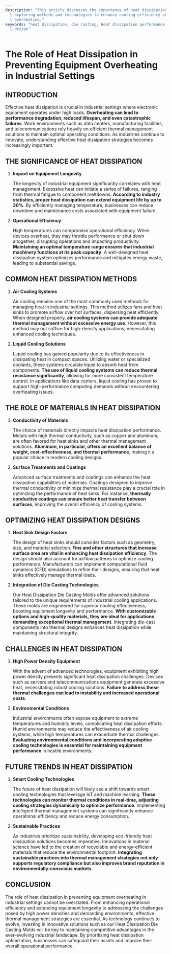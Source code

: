```yaml
---
description: "This article discusses the importance of heat dissipation in industrial environments,\
  \ exploring methods and technologies to enhance cooling efficiency and prevent equipment\
  \ overheating."
keywords: "heat dissipation, die casting, Heat dissipation performance, Heat dissipation optimization\
  \ design"
---
```

# The Role of Heat Dissipation in Preventing Equipment Overheating in Industrial Settings

## INTRODUCTION

Effective heat dissipation is crucial in industrial settings where electronic equipment operates under high loads. **Overheating can lead to performance degradation, reduced lifespan, and even catastrophic failures**. Work environments such as data centers, manufacturing facilities, and telecommunications rely heavily on efficient thermal management solutions to maintain optimal operating conditions. As industries continue to innovate, understanding effective heat dissipation strategies becomes increasingly important.

## THE SIGNIFICANCE OF HEAT DISSIPATION

1. **Impact on Equipment Longevity**

   The longevity of industrial equipment significantly correlates with heat management. Excessive heat can initiate a series of failures, ranging from thermal fatigue to component meltdowns. **According to industry statistics, proper heat dissipation can extend equipment life by up to 30%**. By efficiently managing temperature, businesses can reduce downtime and maintenance costs associated with equipment failure.

2. **Operational Efficiency**

   High temperatures can compromise operational efficiency. When devices overheat, they may throttle performance or shut down altogether, disrupting operations and impacting productivity. **Maintaining an optimal temperature range ensures that industrial machinery functions at its peak capacity**. A well-designed heat dissipation system optimizes performance and mitigates energy waste, leading to substantial savings.

## COMMON HEAT DISSIPATION METHODS

1. **Air Cooling Systems**

   Air cooling remains one of the most commonly used methods for managing heat in industrial settings. This method utilizes fans and heat sinks to promote airflow over hot surfaces, dispersing heat efficiently. When designed properly, **air cooling systems can provide adequate thermal management without excessive energy use**. However, this method may not suffice for high-density applications, necessitating enhanced cooling techniques.

2. **Liquid Cooling Solutions**

   Liquid cooling has gained popularity due to its effectiveness in dissipating heat in compact spaces. Utilizing water or specialized coolants, these systems circulate liquid to absorb heat from components. **The use of liquid cooling systems can reduce thermal resistance significantly**, allowing for more consistent temperature control. In applications like data centers, liquid cooling has proven to support high-performance computing demands without encountering overheating issues.

## THE ROLE OF MATERIALS IN HEAT DISSIPATION

1. **Conductivity of Materials**

   The choice of materials directly impacts heat dissipation performance. Metals with high thermal conductivity, such as copper and aluminum, are often favored for heat sinks and other thermal management solutions. **Aluminum, in particular, offers an excellent balance of weight, cost-effectiveness, and thermal performance**, making it a popular choice in modern cooling designs.

2. **Surface Treatments and Coatings**

   Advanced surface treatments and coatings can enhance the heat dissipation capabilities of materials. Coatings designed to improve thermal conductivity or minimize thermal resistance play a crucial role in optimizing the performance of heat sinks. For instance, **thermally conductive coatings can ensure better heat transfer between surfaces**, improving the overall efficiency of cooling systems.

## OPTIMIZING HEAT DISSIPATION DESIGNS

1. **Heat Sink Design Factors**

   The design of heat sinks should consider factors such as geometry, size, and material selection. **Fins and other structures that increase surface area are vital in enhancing heat dissipation efficiency**. The design should also account for airflow patterns to optimize cooling performance. Manufacturers can implement computational fluid dynamics (CFD) simulations to refine their designs, ensuring that heat sinks effectively manage thermal loads.

2. **Integration of Die Casting Technologies**

   Our Heat Dissipation Die Casting Molds offer advanced solutions tailored to the unique requirements of industrial cooling applications. These molds are engineered for superior cooling effectiveness, boosting equipment longevity and performance. **With customizable options and high-quality materials, they are ideal for applications demanding exceptional thermal management**. Integrating die-cast components into thermal designs enhances heat dissipation while maintaining structural integrity.

## CHALLENGES IN HEAT DISSIPATION

1. **High Power Density Equipment**

   With the advent of advanced technologies, equipment exhibiting high power density presents significant heat dissipation challenges. Devices such as servers and telecommunications equipment generate excessive heat, necessitating robust cooling solutions. **Failure to address these thermal challenges can lead to instability and increased operational costs**.

2. **Environmental Conditions**

   Industrial environments often expose equipment to extreme temperatures and humidity levels, complicating heat dissipation efforts. Humid environments may reduce the effectiveness of air cooling systems, while high temperatures can exacerbate thermal challenges. **Evaluating environmental conditions and incorporating adaptive cooling technologies is essential for maintaining equipment performance** in hostile environments.

## FUTURE TRENDS IN HEAT DISSIPATION

1. **Smart Cooling Technologies**

   The future of heat dissipation will likely see a shift towards smart cooling technologies that leverage IoT and machine learning. **These technologies can monitor thermal conditions in real-time, adjusting cooling strategies dynamically to optimize performance**. Implementing intelligent thermal management systems can significantly enhance operational efficiency and reduce energy consumption.

2. **Sustainable Practices**

   As industries prioritize sustainability, developing eco-friendly heat dissipation solutions becomes imperative. Innovations in material science have led to the creation of recyclable and energy-efficient materials that reduce the environmental footprint. **Integrating sustainable practices into thermal management strategies not only supports regulatory compliance but also improves brand reputation in environmentally-conscious markets**.

## CONCLUSION

The role of heat dissipation in preventing equipment overheating in industrial settings cannot be overstated. From enhancing operational efficiency and extending equipment longevity to addressing the challenges posed by high power densities and demanding environments, effective thermal management strategies are essential. As technology continues to evolve, investing in innovative solutions such as our Heat Dissipation Die Casting Molds will be key to maintaining competitive advantages in the ever-evolving industrial landscape. By prioritizing heat dissipation optimization, businesses can safeguard their assets and improve their overall operational performance.
